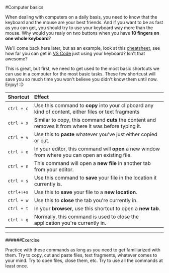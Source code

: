 #Computer basics

When dealing with computers on a daily basis, you need to know that the keyboard and the mouse are your best friends. And if you want to be as fast as you can get, you should try to use your keyboard way more than the mouse. Why would you realy on two buttons when you have **10 fingers on one whole keyboard**?

We'll come back here later, but as an example, look at this [cheatsheet](https://code.visualstudio.com/shortcuts/keyboard-shortcuts-windows.pdf), see how far you can get in [VS Code](https://code.visualstudio.com/download) just using your keyboard? Isn't that awesome?

This is great, but first, we need to get used to the most basic shortcuts we can use in a computer for the most basic tasks. These few shortcust will save you so much time you won't believe you didn't know them until now. Enjoy! :D


| Shortcut   | Effect                                               |
|------------|:----------------------------------------------------|
|`ctrl + c`  | Use this command to **copy** into your clipboard any kind of content, either files or text fragments |
|`ctrl + x`| Similar to copy, this command **cuts** the content and removes it from where it was before typing it.|
|`ctrl + v` | Use this to **paste** whatever you've just either copied or cut.|
|`ctrl + o` | In your editor, this command will **open** a new window from where you can open an existing file. |
|`ctrl + n` | This command will open a **new file** in another tab from your editor.|
|`ctrl + s` | Use this command to **save** your file in the location it currently is.|
|`ctrl+⇧+s` | Use this to **save** your file to a **new location**.|
|`ctrl + w` | Use this to **close** the tab you're currently in.|
|`ctrl + t` | In your **browser**, use this shortcut to open a **new tab**.|
|`ctrl + q` | Normally, this command is used to close the application you're currently in.|

___
######Exercise

Practice with these commands as long as you need to get familiarized with them. Try to copy, cut and paste files, text fragments, whatever comes to your mind. Try to open files, close them, etc. Try to use all the commands at least once.
